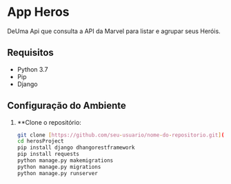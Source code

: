 # App Heros

DeUma Api que consulta a API da Marvel para listar e agrupar seus Heróis.

## Requisitos

- Python 3.7
- Pip
- Django

## Configuração do Ambiente

1. **Clone o repositório:
   ```bash
   git clone [https://github.com/seu-usuario/nome-do-repositorio.git](https://github.com/Matheus-RC/heros-marvel.git)https://github.com/Matheus-RC/heros-marvel.git
   cd herosProject
   pip install django dhangorestframework
   pip install requests
   python manage.py makemigrations
   python manage.py migrations
   python manage.py runserver
